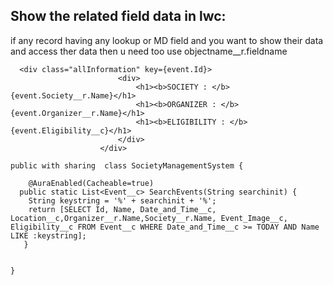 ## Show the related field data in lwc:

if any record having any lookup or MD field and you want to show their data and access ther data then u need too use objectname__r.fieldname

```
  <div class="allInformation" key={event.Id}>
                        <div>
                            <h1><b>SOCIETY : </b>{event.Society__r.Name}</h1>
                            <h1><b>ORGANIZER : </b>{event.Organizer__r.Name}</h1>
                            <h1><b>ELIGIBILITY : </b>{event.Eligibility__c}</h1>
                        </div>
                    </div>
```

```
public with sharing  class SocietyManagementSystem {

    @AuraEnabled(Cacheable=true)
  public static List<Event__c> SearchEvents(String searchinit) {
    String keystring = '%' + searchinit + '%';
    return [SELECT Id, Name, Date_and_Time__c, Location__c,Organizer__r.Name,Society__r.Name, Event_Image__c, Eligibility__c FROM Event__c WHERE Date_and_Time__c >= TODAY AND Name LIKE :keystring];
   }

    
}
```

